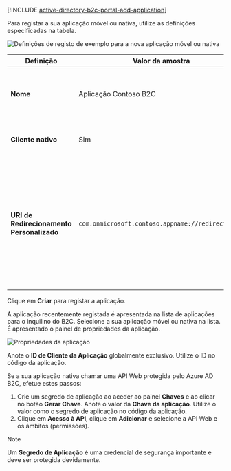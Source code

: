 [!INCLUDE [active-directory-b2c-portal-add-application](active-directory-b2c-portal-add-application.md)]

Para registar a sua aplicação móvel ou nativa, utilize as definições especificadas na tabela.

![Definições de registo de exemplo para a nova aplicação móvel ou nativa](./media/active-directory-b2c-register-mobile-native-app/b2c-new-mobile-native-app-settings.png)

| Definição      | Valor da amostra  | Descrição                                        |
| ------------ | ------- | -------------------------------------------------- |
| **Nome** | Aplicação Contoso B2C | Introduza um **Nome** para a aplicação que descreva a aplicação aos consumidores. |
| **Cliente nativo** | Sim | Selecione **Sim** para uma aplicação móvel ou nativa. |
| **URI de Redirecionamento Personalizado** | `com.onmicrosoft.contoso.appname://redirect/path` | Introduza um URI de redirecionamento com um esquema personalizado. Certifique-se de que escolhe um [bom URI de redirecionamento](../articles/active-directory-b2c/active-directory-b2c-app-registration.md#choosing-a-native-application-redirect-uri) e não inclui caracteres especiais, como carateres de sublinhado. |

Clique em **Criar** para registar a aplicação.

A aplicação recentemente registada é apresentada na lista de aplicações para o inquilino do B2C. Selecione a sua aplicação móvel ou nativa na lista. É apresentado o painel de propriedades da aplicação.

![Propriedades da aplicação](./media/active-directory-b2c-register-mobile-native-app/b2c-mobile-native-app-properties.png)

Anote o **ID de Cliente da Aplicação** globalmente exclusivo. Utilize o ID no código da aplicação.

Se a sua aplicação nativa chamar uma API Web protegida pelo Azure AD B2C, efetue estes passos:
   1. Crie um segredo de aplicação ao aceder ao painel **Chaves** e ao clicar no botão **Gerar Chave**. Anote o valor da **Chave da aplicação**. Utilize o valor como o segredo de aplicação no código da aplicação.
   2. Clique em **Acesso à API**, clique em **Adicionar** e selecione a API Web e os âmbitos (permissões).

> [!NOTE]
> Um **Segredo de Aplicação** é uma credencial de segurança importante e deve ser protegida devidamente.
> 
